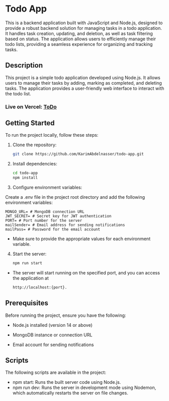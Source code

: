 # Todo App

This is a backend application built with JavaScript and Node.js, designed to provide a robust backend solution for managing tasks in a todo application. It handles task creation, updating, and deletion, as well as task filtering based on status. The application allows users to efficiently manage their todo lists, providing a seamless experience for organizing and tracking tasks.

## Description

This project is a simple todo application developed using Node.js. It allows users to manage their tasks by adding, marking as completed, and deleting tasks. The application provides a user-friendly web interface to interact with the todo list.

### Live on Vercel: [ToDo](https://todo-app-hbs.vercel.app/)

## Getting Started

To run the project locally, follow these steps:

1. Clone the repository:

    ```bash
    git clone https://github.com/KarimAbdelnasser/todo-app.git
    ```

2. Install dependencies:

    ```bash
    cd todo-app
    npm install
    ```

3. Configure environment variables:

Create a .env file in the project root directory and add the following environment variables:

    MONGO_URL= # MongoDB connection URL
    JWT_SECRET= # Secret key for JWT authentication
    PORT= # Port number for the server
    mailSender= # Email address for sending notifications
    mailPass= # Password for the email account

-   Make sure to provide the appropriate values for each environment variable.

4.  Start the server:

    ```bash
    npm run start
    ```

-   The server will start running on the specified port, and you can access the application at
    ```bash
    http://localhost:{port}.
    ```

## Prerequisites

Before running the project, ensure you have the following:

-   Node.js installed (version 14 or above)

-   MongoDB instance or connection URL

-   Email account for sending notifications

## Scripts

The following scripts are available in the project:

-   npm start: Runs the built server code using Node.js.
-   npm run dev: Runs the server in development mode using Nodemon, which automatically restarts the server on file changes.
